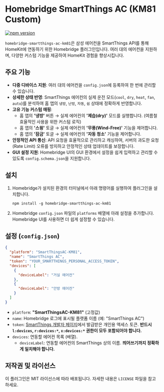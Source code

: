 # Homebridge SmartThings AC (KM81 Custom)

[![npm version](https://badge.fury.io/js/homebridge-smartthings-ac-km81.svg)](https://badge.fury.io/js/homebridge-smartthings-ac-km81)

`homebridge-smartthings-ac-km81`은 삼성 에어컨을 SmartThings API를 통해 HomeKit에 연동하기 위한 Homebridge 플러그인입니다. 여러 대의 에어컨을 지원하며, 다양한 커스텀 기능을 제공하여 HomeKit 경험을 향상시킵니다.

## 주요 기능

* **다중 디바이스 지원**: 여러 대의 에어컨을 `config.json`에 등록하여 한 번에 관리할 수 있습니다.
* **상세한 상태 반영**: SmartThings 에어컨의 실제 운전 모드(`cool`, `dry`, `heat`, `fan`, `auto`)를 분석하여 홈 앱의 `냉방`, `난방`, `자동`, `쉼` 상태에 정확하게 반영합니다.
* **고유 기능 커스텀 매핑**:
    * 홈 앱의 **'냉방'** 버튼 → 실제 에어컨의 **'제습(dry)'** 모드를 실행합니다. (여름철 효율적인 사용을 위한 커스텀 로직)
    * 홈 앱의 **'스윙'** 토글 → 실제 에어컨의 **'무풍(Wind-Free)'** 기능을 제어합니다.
    * 홈 앱의 **'잠금'** 토글 → 실제 에어컨의 **'자동 청소'** 기능을 제어합니다.
* **안정적인 API 통신**: API 요청을 효율적으로 관리하고 캐싱하여, 서버의 과도한 요청(Rate Limit) 오류를 방지하고 안정적인 상태 업데이트를 보장합니다.
* **GUI 설정 지원**: Homebridge UI의 GUI 환경에서 설정을 쉽게 입력하고 관리할 수 있도록 `config.schema.json`을 지원합니다.

## 설치

1.  Homebridge가 설치된 환경의 터미널에서 아래 명령어를 실행하여 플러그인을 설치합니다.
    ```shell
    npm install -g homebridge-smartthings-ac-km81
    ```
2.  Homebridge `config.json` 파일의 `platforms` 배열에 아래 설정을 추가합니다. Homebridge UI를 사용하면 더 쉽게 설정할 수 있습니다.

## 설정 (`config.json`)

```json
{
  "platform": "SmartThingsAC-KM81",
  "name": "SmartThings AC",
  "token": "YOUR_SMARTTHINGS_PERSONAL_ACCESS_TOKEN",
  "devices": [
    {
      "deviceLabel": "거실 에어컨"
    },
    {
      "deviceLabel": "안방 에어컨"
    }
  ]
}
```

* `platform`: **"SmartThingsAC-KM81"** (고정값)
* `name`: Homebridge 로그에 표시될 플랫폼 이름 (예: "SmartThings AC")
* `token`: [SmartThings 개발자 페이지](https://account.smartthings.com/tokens)에서 발급받은 개인용 액세스 토큰. **반드시 `l:devices`, `r:devices:*`, `x:devices:*` 권한이 모두 포함되어야 합니다.**
* `devices`: 연동할 에어컨 목록 (배열).
    * `deviceLabel`: 연동할 에어컨의 SmartThings 상의 이름. **띄어쓰기까지 정확하게 일치해야 합니다.**

## 저작권 및 라이선스

이 플러그인은 MIT 라이선스에 따라 배포됩니다. 자세한 내용은 `LICENSE` 파일을 참고하세요.
